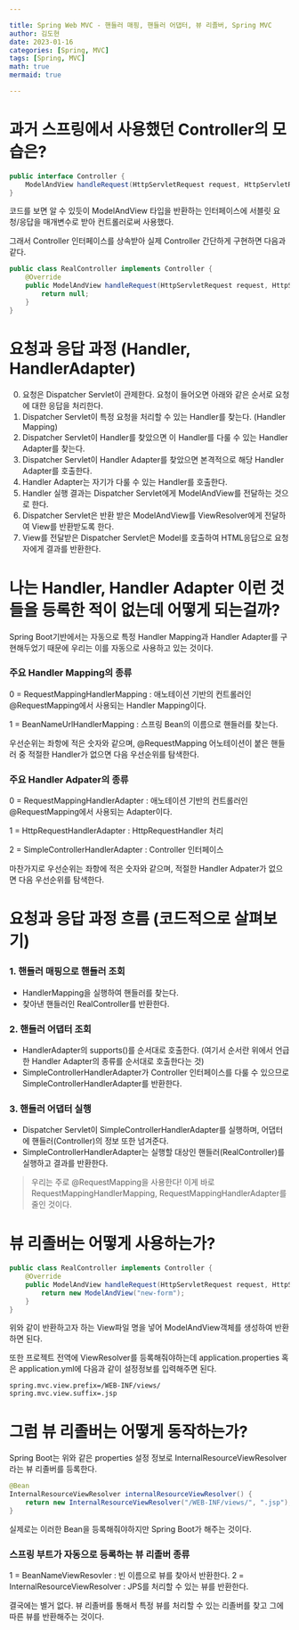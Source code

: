 ```yaml
---

title: Spring Web MVC - 핸들러 매핑, 핸들러 어댑터, 뷰 리졸버, Spring MVC
author: 김도현
date: 2023-01-16
categories: [Spring, MVC]
tags: [Spring, MVC]
math: true
mermaid: true

---
```


# 과거 스프링에서 사용했던 Controller의 모습은?

```java
public interface Controller {
    ModelAndView handleRequest(HttpServletRequest request, HttpServletResponse response) throws Exception;
}
```

코드를 보면 알 수 있듯이 ModelAndView 타입을 반환하는 인터페이스에 서블릿 요청/응답을 매개변수로 받아 컨트롤러로써 사용했다.

그래서 Controller 인터페이스를 상속받아 실제 Controller 간단하게 구현하면 다음과 같다.

```java
public class RealController implements Controller {
    @Override
    public ModelAndView handleRequest(HttpServletRequest request, HttpServletResponse response) throws Exception {
        return null;
    }
}
```

# 요청과 응답 과정 (Handler, HandlerAdapter)

0. 요청은 Dispatcher Servlet이 관제한다. 요청이 들어오면 아래와 같은 순서로 요청에 대한 응답을 처리한다.
1. Dispatcher Servlet이 특정 요청을 처리할 수 있는 Handler를 찾는다. (Handler Mapping)
2. Dispatcher Servlet이 Handler를 찾았으면 이 Handler를 다룰 수 있는 Handler Adapter를 찾는다.
3. Dispatcher Servlet이 Handler Adapter를 찾았으면 본격적으로 해당 Handler Adapter를 호출한다.
4. Handler Adapter는 자기가 다룰 수 있는 Handler를 호출한다.
5. Handler 실행 결과는 Dispatcher Servlet에게 ModelAndView를 전달하는 것으로 한다.
6. Dispatcher Servlet은 반환 받은 ModelAndView를 ViewResolver에게 전달하여 View를 반환받도록 한다.
7. View를 전달받은 Dispatcher Servlet은 Model를 호출하여 HTML응답으로 요청자에게 결과를 반환한다.

# 나는 Handler, Handler Adapter 이런 것들을 등록한 적이 없는데 어떻게 되는걸까?

Spring Boot기반에서는 자동으로 특정 Handler Mapping과 Handler Adapter를 구현해두었기 때문에 우리는 이를 자동으로 사용하고 있는 것이다.

### 주요 Handler Mapping의 종류

0 = RequestMappingHandlerMapping : 애노테이션 기반의 컨트롤러인 @RequestMapping에서 사용되는 Handler Mapping이다.

1 = BeanNameUrlHandlerMapping : 스프링 Bean의 이름으로 핸들러를 찾는다.

우선순위는 좌항에 적은 숫자와 같으며, @RequestMapping 어노테이션이 붙은 핸들러 중 적절한 Handler가 없으면 다음 우선순위를 탐색한다.

### 주요 Handler Adpater의 종류

0 = RequestMappingHandlerAdapter : 애노테이션 기반의 컨트롤러인 @RequestMapping에서 사용되는 Adapter이다.

1 = HttpRequestHandlerAdapter : HttpRequestHandler 처리

2 = SimpleControllerHandlerAdapter : Controller 인터페이스

마찬가지로 우선순위는 좌항에 적은 숫자와 같으며, 적절한 Handler Adpater가 없으면 다음 우선순위를 탐색한다.

# 요청과 응답 과정 흐름 (코드적으로 살펴보기)

### 1. 핸들러 매핑으로 핸들러 조회

- HandlerMapping을 실행하여 핸들러를 찾는다.
- 찾아낸 핸들러인 RealController를 반환한다.

### 2. 핸들러 어댑터 조회

- HandlerAdapter의 supports()를 순서대로 호출한다. (여기서 순서란 위에서 언급한 Handler Adapter의 종류를 순서대로 호출한다는 것)
- SimpleControllerHandlerAdapter가 Controller 인터페이스를 다룰 수 있으므로 SimpleControllerHandlerAdapter를 반환한다.

### 3. 핸들러 어댑터 실행

- Dispatcher Servlet이 SimpleControllerHandlerAdapter를 실행하며, 어댑터에 핸들러(Controller)의 정보 또한 넘겨준다.
- SimpleControllerHandlerAdapter는 실행할 대상인 핸들러(RealController)를 실행하고 결과를 반환한다.

> 우리는 주로 @RequestMapping을 사용한다! 이게 바로 RequestMappingHandlerMapping, RequestMappingHandlerAdapter를 줄인 것이다.

# 뷰 리졸버는 어떻게 사용하는가?

```java
public class RealController implements Controller {
    @Override
    public ModelAndView handleRequest(HttpServletRequest request, HttpServletResponse response) throws Exception {
        return new ModelAndView("new-form");
    }
}
```
위와 같이 반환하고자 하는 View파일 명을 넣어 ModelAndView객체를 생성하여 반환하면 된다.

또한 프로젝트 전역에 ViewResolver를 등록해줘야하는데 application.properties 혹은 application.yml에 다음과 같이 설정정보를 입력해주면 된다.

```properties
spring.mvc.view.prefix=/WEB-INF/views/
spring.mvc.view.suffix=.jsp
```

# 그럼 뷰 리졸버는 어떻게 동작하는가?

Spring Boot는 위와 같은 properties 설정 정보로 InternalResourceViewResolver 라는 뷰 리졸버를 등록한다.

```java
@Bean
InternalResourceViewResolver internalResourceViewResolver() {
    return new InternalResourceViewResolver("/WEB-INF/views/", ".jsp");
}
```
실제로는 이러한 Bean을 등록해줘야하지만 Spring Boot가 해주는 것이다.

### 스프링 부트가 자동으로 등록하는 뷰 리졸버 종류

1 = BeanNameViewResovler : 빈 이름으로 뷰를 찾아서 반환한다.
2 = InternalResourceViewResolver : JPS를 처리할 수 있는 뷰를 반환한다.

결국에는 별거 없다. 뷰 리졸버를 통해서 특정 뷰를 처리할 수 있는 리졸버를 찾고 그에 따른 뷰를 반환해주는 것이다.

